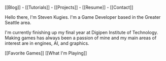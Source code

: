 [[Blog]] -   [[Tutorials]]  -  [[Projects]]  -  [[Resume]]    - [[Contact]]

Hello there, I'm Steven Kugies. 
I'm a Game Developer based in the Greater Seattle area. 

I'm currently finishing up my final year at Digipen Institute of Technology. Making games has always been a passion of mine and my main areas of interest are in engines, AI, and graphics. 


[[Favorite Games]]
[[What I'm Playing]]

